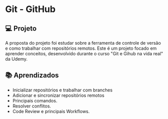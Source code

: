# Git - GitHub

## 💻 Projeto

A proposta do projeto foi estudar sobre a ferramenta de controle de versão e como trabalhar com repositórios remotos.
Este é um projeto focado em aprender conceitos, desenvolvido durante o curso "Git e Gihub na vida real" da Udemy.

## 📚 Aprendizados

- Inicializar repositórios e trabalhar com branches
- Adicionar e sincronizar repositórios remotos
- Principais comandos.
- Resolver conflitos.
- Code Review e principais Workflows.




